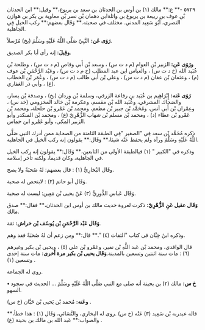 ٥٧٢٩ -** ع:** مالك (١) بن أوس بن الحدثان بن سعد بن يربوع،** وقيل:** ابن الحدثان بْن عوف بن ربيعة بن يربوع بن واثلةابن دهمان بْن نصر بْن معاوية بن بكر بن هوازن النصري، أَبُو سَعِيد المدني. مختلف في صحبته.** وَقَال بعضهم:** ركب الخيل فِي الجاهلية.

**رَوَى عَن:** النَّبِيّ صَلَّى اللَّهُ عَلَيْهِ وسَلَّمَ (بخ) مُرْسلاً.

**وقِيلَ:** إنه رأى أبا بكر الصديق.

**ورَوَى عَن:** الزبير بْن العوام (م د ت س) ، وسعد بْن أَبي وقاص (م د ت س) ، وطلحة بْن عُبَيد الله (خ د ت س) ، والعباس ابن عبد المطلب (خ م د ت س) ، وعَبْد الرَّحْمَنِ بْن عوف (م) ، وعثمان بْن عفان (م د ت س) ، وعلي بْن أَبي طالب (م د ت س) ، وعُمَر بْن الخطاب (ع) ، وأبي ذر الغفاري.

**رَوَى عَنه:** إِبْرَاهِيم بن عُبَيد بن رفاعة الزرقي، وسلمة بْن وردان (بخ) ، وصدقة بْن يسار، والضحاك المشرقي، وعُبَيد الله بْن مقسم، وعكرمة بْن خالد المخزومي (خد س) ، وعِمْران بْن أَبي أنس، ومُحَمَّد بْن جبير بْن مطعم، ومحمد بْن عَمْرو بْن حلحلة، ومحمد بْن عَمْرو بْن عطاء (د) ، ومحمد بْن مسلم بْن شهاب الزُّهْرِيّ (ع) ، ومحمد بْن المنكدر وأبو الزبير المكي، وأبو عَمْرو ابن حماس.

ذكره مُحَمَّد بْن سعد فِي "الصغير "فِي الطبقة الثامنة من الصحابة ممن أدرك النبي صَلَّى اللَّهُ عَلَيْهِ وسَلَّمَ ورآه ولم يحفط عَنْه شيئا،** وَقَال:** يقولون إنه ركب الخيل في الجاهلية.

وذكره في "الكبير " (١) فيالطبقة الأولى من التابعين،** وَقَال:** يقولون إنه ركب الخيل في الجاهلية، وكان قديما، ولكنه تأخر إسلامه.

وقَال البُخارِيُّ (١) : قال بعضهم: لهُ صُحبَةٌ ولا يصح.

وَقَال أبو حاتم (٢) : لابتحص له صحبة.

وَقَال عَباس الدُّورِيُّ (٣) عَنْ يحيى بْن مَعِين: ليست له صحبة.

**وَقَال عقيل عَنِ الزُّهْرِيّ:** ذكرت لعروة حديث مالك بن أوس ابن الحدثان،** فقال:** صدق مالك.

**وَقَال عَبْد الرَّحْمَنِ بْن يُوسُف بْن خراش:** ثقة.

وذكره ابنُ حِبَّان في كتاب "الثقات (٤) ".** قال:** ومن زعم أن لهُ صُحبَةٌ فقد وهم.

قال الواقدي، ومحمد بْن عَبد اللَّهِ بْن نمير، وعَمْرو بْن علي (٥) ، ويحيى بْن بكير وغيرهم (٦) : مات سنة اثنتين وتسعين بالمدينة.**وَقَال يحيى بْن بكير مرة أخرى:** مات سنة إحدى وتسعين (١) .

روى له الجماعة.

**• خ س:** مالك (٢) بن بحينة أنه صلى مع النبي صَلَّى اللَّهُ عَلَيْهِ وسَلَّمَ ... الحديث في سجود السهو.

**وعَنه:** مُحمد بْن يَحيى بْن حَبَّان (خ س) .

قاله عبدربه بْن سَعِيد (٣) عَنْه (خ س) .روى له البخاري، والنَّسَائي، وَقَال (١) : هذا خطأ،** والصواب:** عَبد الله بن مالك بن بحينة (ع) .